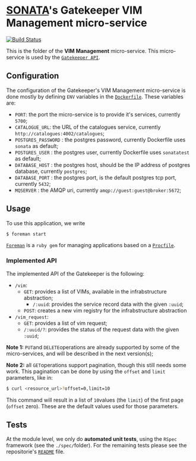 # [SONATA](http://www.sonata-nfv.eu)'s Gatekeeper VIM Management micro-service
[![Build Status](http://jenkins.sonata-nfv.eu/buildStatus/icon?job=son-gkeeper)](http://jenkins.sonata-nfv.eu/job/son-gkeeper)

This is the folder of the **VIM Management** micro-service. This micro-service is used by the [`Gatekeeper API`](https://github.com/sonata-nfv/son-gkeeper/son-gtkapi).

## Configuration
The configuration of the Gatekeeper's VIM Management micro-service is done mostly by defining `ENV` variables in the [`Dockerfile`](https://github.com/sonata-nfv/son-gkeeper/blob/master/son-gtkvim/Dockerfile). These variables are:

* `PORT`: the port the micro-service is to provide it's services, currently `5700`;
* `CATALOGUE_URL`: the URL of the catalogues service, currently `http://catalogues:4002/catalogues`;
* `POSTGRES_PASSWORD` : the postgres password, currently Dockerfile uses `sonata` as default;
* `POSTGRES_USER` : the postgres user, currently Dockerfile uses `sonatatest` as default;
* `DATABASE_HOST` : the postgres host, should be the IP address of postgres database, currently `postgres`;
* `DATABASE_PORT` : the postgres port, is the default postgres tcp port, currently `5432`;
* `MQSERVER` : the AMQP uri, currently `amqp://guest:guest@broker:5672`;

## Usage
To use this application, we write
```sh
$ foreman start
```

[`Foreman`](https://github.com/ddollar/foreman) is a `ruby gem` for managing applications based on a [`Procfile`](https://github.com/sonata-nfv/son-gkeeper/blob/master/son-gtkrec/Procfile).

### Implemented API
The implemented API of the Gatekeeper is the following:

* `/vim`:
    * `GET`: provides a list of VIMs, available in the infrabstructure abstraction;
    	* `/:uuid`: provides the service record data with the given `:uuid`;
    * `POST`: creates a new vim registry for the infrabstructure abstraction
* `/vim_request`:
    * `GET`: provides a list of vim request;
    * `/:uuid/?`: provides the status of the request data with the given `:uuid`;

**Note 1:** `PUT`and `DELETE`operations are already supported by some of the micro-services, and will be described in the next version(s);

**Note 2:** all `GET`operations support pagination, though this still needs some work. This pagination can be done by using the `offset` and `limit` parameters, like in:
```sh
$ curl <resource_url>?offset=0,limit=10
```
This command will result in a list of `10`values (the `limit`) of the first page (`offset` zero). These are the default values used for those parameters.

## Tests
At the module level, we only do **automated unit tests**, using the `RSpec` framework (see the `./spec/`folder). For the remaining tests please see the repositorie's [`README`](https://github.com/sonata-nfv/son-gkeeper/blob/master/README.md) file.